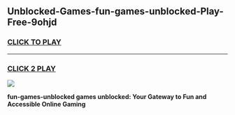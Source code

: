 
## Unblocked-Games-fun-games-unblocked-Play-Free-9ohjd
<h3>
<a href="https://premium76.site?title=fun-games-unblocked&ref=17A">CLICK TO PLAY</a></h3>
<hr>

<h3>
<a href="https://premium76.site?title=fun-games-unblocked&ref=17A">CLICK 2 PLAY</a>
  
</h3>

<a href="https://premium76.site?title=fun-games-unblocked&ref=17A"><img src="https://clearcache.store/games.png"></a>


**fun-games-unblocked games unblocked: Your Gateway to Fun and Accessible Online Gaming**
